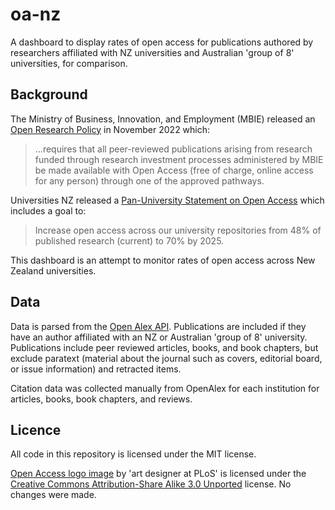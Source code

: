 # oa-nz

A dashboard to display rates of open access for publications authored by researchers affiliated with NZ universities and Australian 'group of 8' universities, for comparison. 

## Background

The Ministry of Business, Innovation, and Employment (MBIE) released an [Open Research Policy](https://www.mbie.govt.nz/science-and-technology/science-and-innovation/agencies-policies-and-budget-initiatives/open-research-policy/) in November 2022 which:

> ...requires that all peer-reviewed publications arising from research funded through research investment processes administered by MBIE be made available with Open Access (free of charge, online access for any person) through one of the approved pathways.

Universities NZ released a [Pan-University Statement on Open Access](https://www.universitiesnz.ac.nz/sites/default/files/uni-nz/documents/Open%20Access%20Statement.pdf) which includes a goal to:

> Increase open access across our university repositories from 48% of published research (current)
to 70% by 2025.

This dashboard is an attempt to monitor rates of open access across New Zealand universities.

## Data

Data is parsed from the [Open Alex API](https://docs.openalex.org/). Publications are included if they have an author affiliated with an NZ or Australian 'group of 8' university. Publications include peer reviewed articles, books, and book chapters, but exclude paratext (material about the journal such as covers, editorial board, or issue information) and retracted items.

Citation data was collected manually from OpenAlex for each institution for articles, books, book chapters, and reviews.

## Licence

All code in this repository is licensed under the MIT license.

[Open Access logo image](https://en.m.wikipedia.org/wiki/File:Open_Access_PLoS.svg) by 'art designer at PLoS' is licensed under the [Creative Commons Attribution-Share Alike 3.0 Unported](https://creativecommons.org/licenses/by-sa/3.0/deed.en) license. No changes were made.
